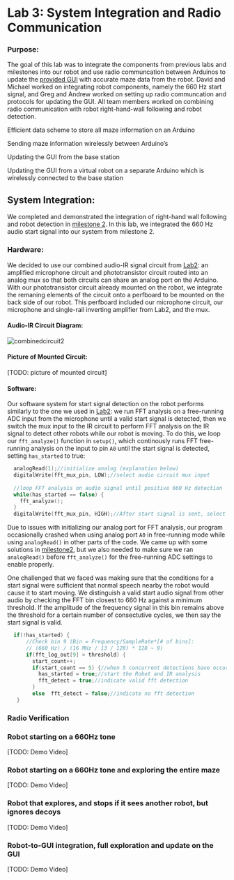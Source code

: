 # Lab 3: System Integration and Radio Communication 

### Purpose: 
The goal of this lab was to integrate the components from previous labs and milestones into our robot and use radio communcation between Arduinos to update the [provided GUI](https://github.com/backhous/ece3400-maze-gui) with accurate maze data from the robot. David and Michael worked on integrating robot components, namely the 660 Hz start signal, and Greg and Andrew worked on setting up radio communcation and protocols for updating the GUI. All team members worked on combining radio communication with robot right-hand-wall following and robot detection. 

Efficient data scheme to store all maze information on an Arduino

Sending maze information wirelessly between Arduino’s

Updating the GUI from the base station

Updating the GUI from a virtual robot on a separate Arduino which is wirelessly connected to the base station

## System Integration:

We completed and demonstrated the integration of right-hand wall following and robot detection in [milestone 2](https://ece3400-team14.github.io/Team-14-Website/Milestones/Milestone2.html). In this lab, we integrated the 660 Hz audio start signal into our system from milestone 2.

### Hardware:

We decided to use our combined audio-IR signal circuit from [Lab2](https://ece3400-team14.github.io/Team-14-Website/Labs/Lab2.html): an amplified microphone circuit and phototransistor circuit routed into an analog mux so that both circuits can share an analog port on the Arduino. With our phototransistor circuit already mounted on the robot, we integrate the remaning elements of the circuit onto a perfboard to be mounted on the back side of our robot. This perfboard included our microphone circuit, our microphone and single-rail inverting amplifier from Lab2, and the mux.  

#### Audio-IR Circuit Diagram:
![combinedcircuit2](https://user-images.githubusercontent.com/12742304/46565779-791de800-c8e1-11e8-95dd-8c57641d9373.png)

#### Picture of Mounted Circuit:
[TODO: picture of mounted circuit]

#### Software:

Our software system for start signal detection on the robot performs similarly to the one we used in [Lab2](https://ece3400-team14.github.io/Team-14-Website/Labs/Lab2.html): we run FFT analysis on a free-running ADC input from the microphone until a valid start signal is detected, then we switch the mux input to the IR circuit to perform FFT analysis on the IR signal to detect other robots while our robot is moving. To do this, we loop our `fft_analyze()` function in `setup()`, which continously runs FFT free-running analysis on the input to pin `A0` until the start signal is detected, setting `has_started` to true:

```cpp
  analogRead(1);//initialize analog (explanation below)
  digitalWrite(fft_mux_pin, LOW);//select audio circuit mux input
  
  //loop FFT analysis on audio signal until positive 660 Hz detection
  while(has_started == false) {
    fft_analyze();
  }
  digitalWrite(fft_mux_pin, HIGH);//After start signal is sent, select IR signal to A0
```
Due to issues with initializing our analog port for FFT analysis, our program occasionally crashed when using analog port `A0` in free-running mode while using `analogRead()` in other parts of the code. We came up with some solutions in [milestone2](https://ece3400-team14.github.io/Team-14-Website/Milestones/Milestone2.html), but we also needed to make sure we ran `analogRead()` before `fft_analyze()` for the free-running ADC settings to enable properly.

One challenged that we faced was making sure that the conditions for a start signal were sufficient that normal speech nearby the robot would cause it to start moving. We distinguish a valid start audio signal from other audio by checking the FFT bin closest to 660 Hz against a minimum threshold. If the amplitude of the frequency signal in this bin remains above the threshold for a certain number of consectutive cycles, we then say the start signal is valid. 

```cpp
  if(!has_started) {
      //Check bin 9 (Bin = Frequency/SampleRate*[# of bins]: 
      // (660 Hz) / (16 MHz / 13 / 128) * 128 ~ 9)
      if(fft_log_out[9] > threshold) {
        start_count++;
        if(start_count == 5) {//when 5 concurrent detections have occurred
          has_started = true;//start the Robot and IR analysis
          fft_detect = true;//indicate valid fft detection
        }
        else  fft_detect = false;//indicate no fft detection
   }
```
### Radio Verification

### Robot starting on a 660Hz tone
[TODO: Demo Video]

### Robot starting on a 660Hz tone and exploring the entire maze
[TODO: Demo Video]

### Robot that explores, and stops if it sees another robot, but ignores decoys
[TODO: Demo Video]

### Robot-to-GUI integration, full exploration and update on the GUI
[TODO: Demo Video]
